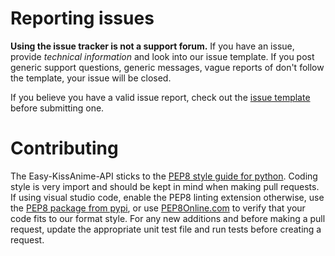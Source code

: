 # Reporting issues
**Using the issue tracker is not a support forum.** If you have an issue, provide *technical information* and look into our issue template.
If you post generic support questions, generic messages, vague reports of don't follow the template, your issue will be closed.

If you believe you have a valid issue report, check out the [issue template](ISSUE_TEMPLATE.md) before submitting one.

# Contributing
The Easy-KissAnime-API sticks to the [PEP8 style guide for python](https://www.python.org/dev/peps/pep-0008/). Coding style is very import
and should be kept in mind when making pull requests. If using visual studio code, enable the PEP8 linting extension otherwise, use the
[PEP8 package from pypi](https://pypi.python.org/pypi/pep8), or use [PEP8Online.com](http://pep8online.com/) to verify that your code fits
to our format style. For any new additions and before making a pull request, update the appropriate unit test file and run tests before creating a request.
